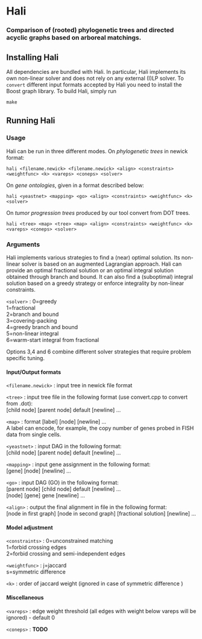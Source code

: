 # Hali #
### Comparison of (rooted) phylogenetic trees and directed acyclic graphs based on arboreal matchings. ###

## Installing Hali ##

All dependencies are bundled with Hali. In particular, Hali implements its own non-linear solver and does 
not rely on any external (I)LP solver. To ```convert``` different input formats accepted by Hali you need 
to install the Boost graph library. To build Hali, simply run

```
make
```

## Running Hali ##

### Usage ###

Hali can be run in three different modes. On *phylogenetic trees* in newick format:

```hali <filename.newick> <filename.newick> <align> <constraints> <weightfunc> <k> <vareps> <coneps> <solver>```

On *gene ontologies*, given in a format described below: 

```hali <yeastnet> <mapping> <go> <align> <constraints> <weightfunc> <k> <solver>```

On *tumor progression trees* produced by our tool convert from DOT trees. 

```hali <tree> <map> <tree> <map> <align> <constraints> <weightfunc> <k> <vareps> <coneps> <solver>```

### Arguments ###

Hali implements various strategies to find a (near) optimal solution. Its non-linear solver is based on an 
augmented Lagrangian approach. Hali can provide an optimal fractional solution or an optimal integral solution
obtained through branch and bound. It can also find a (suboptimal) integral solution based on a greedy 
strategy or enforce integrality by non-linear constraints. 

`<solver>`
  : 0=greedy  
  1=fractional  
  2=branch and bound  
  3=covering-packing  
  4=greedy branch and bound  
  5=non-linear integral  
  6=warm-start integral from fractional  

Options 3,4 and 6 combine different solver strategies that require problem specific tuning.

#### Input/Output formats        

`<filename.newick>`
  : input tree in newick file format

`<tree>`
  : input tree file in the following format (use convert.cpp to convert from .dot):        
  [child node] [parent node] default [newline] ...   
  
`<map>`
  : format [label] [node] [newline] ...  
  A label can encode, for example, the copy number of genes probed in FISH data from single cells.

`<yeastnet>`
  : input DAG in the following format:  
  [child node] [parent node] default [newline] ...

`<mapping>`
  : input gene assignment in the following format:  
  [gene] [node] [newline] ...

`<go>`
  : input DAG (GO) in the following format:  
  [parent node] [child node] default [newline] ...  
  [node] [gene] gene [newline] ...

`<align>`
  : output the final alignment in file <align> in the following format:  
  [node in first graph] [node in second graph] [fractional solution] [newline] ...
  
#### Model adjustment    

`<constraints>`
  : 0=unconstrained matching   
  1=forbid crossing edges  
  2=forbid crossing and semi-independent edges

`<weightfunc>`
  : j=jaccard  
  s=symmetric difference

`<k>`
  : order of jaccard weight (ignored in case of symmetric difference )

#### Miscellaneous   

`<vareps>`
  : edge weight threshold (all edges with weight below vareps will be ignored) - default 0

`<coneps>`
  : **TODO**
